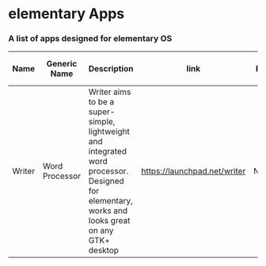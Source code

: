 elementary Apps
==============

### A list of apps designed for elementary OS



Name | Generic Name | Description | link | PPA | Executable Name | Latest Version | Latest Stable Version
-----|--------------|-------------|------|-----|-----------------|----------------|----------------------
Writer | Word Processor | Writer aims to be a super-simple, lightweight and integrated word processor. Designed for elementary, works and looks great on any GTK+ desktop | https://launchpad.net/writer | None | writer | 0.0.1 alpha | None

